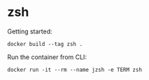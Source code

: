 # zsh

Getting started:

```
docker build --tag zsh .
```

Run the container from CLI:

```
docker run -it --rm --name jzsh -e TERM zsh
```
